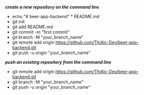 ***create a new repository on the command line***

* echo "# beer-app-backend" * README.md
* git init
* git add README.md
* git commit -m "first commit"
* git branch -M "your_branch_name"
* git remote add origin https://github.com/ThiAlc-Dev/beer-app-backend.git
* git push -u origin "your_branch_name"

***push an existing repository from the command line***

* git remote add origin https://github.com/ThiAlc-Dev/beer-app-backend.git
* git branch -M "your_branch_name"
* git push -u origin "your_branch_name"
